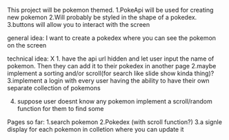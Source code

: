 This project will be pokemon themed.
1.PokeApi will be used for creating new pokemon
2.Will probably be styled in the shape of a pokedex.
3.buttons will allow you to interact with the screen

general idea: I want to create a pokedex where you can see the pokemon on the screen

technical idea:
X 1. have the api url hidden and let user input the name of pokemon. Then they can add it to their pokedex in another
page
2.maybe implement a sorting and/or scroll(for search like slide show kinda thing)?
3.implement a login with every user having the ability to have their own separate collection of pokemons


4. suppose user doesnt know any pokemon implement a scroll/random function for them to find some 

Pages so far:
1.search pokemon
2.Pokedex (with scroll function?)
3.a signle display for each pokemon in colletion where you can update it